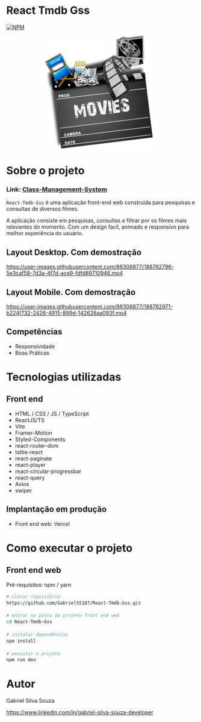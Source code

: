 # React Tmdb Gss
[![NPM](https://img.shields.io/npm/l/react)](https://github.com/GabrielSS187/React-Tmdb-Gss/blob/main/LICENSE) 

<p align="center">
    <img src="public/img/movie-icon.png" height="300px" />
</p>

# Sobre o projeto

### Link: [Class-Management-System](https://class-management-system.surge.sh/)

``React-Tmdb-Gss`` é uma aplicação front-end web construida para pesquisas e consultas de diversos filmes.

A aplicação consiste em pesquisas, consultas e filtrar por os filmes mais relevantes do momento. 
Com um design facíl, animado e responsivo para melhor experiência do usuário.


## Layout Desktop. Com demostração
https://user-images.githubusercontent.com/86306877/188762796-5e3caf58-7d3a-4f7d-ace9-fdfd89710946.mp4

## Layout Mobile. Com demostração
https://user-images.githubusercontent.com/86306877/188762971-b224f732-2426-4915-899d-142626aa093f.mp4

## Competências
- Responsividade
- Boas Práticas

# Tecnologias utilizadas

## Front end
- HTML / CSS / JS / TypeScript
- ReactJS/TS
- Vite
- Framer-Motion
- Styled-Components
- react-router-dom
- lottie-react
- react-paginate
- react-player
- react-circular-progressbar
- react-query
- Axios
- swiper

## Implantação em produção

- Front end web: Vercel

# Como executar o projeto

## Front end web
Pré-requisitos: npm / yarn

```bash
# clonar repositório
https://github.com/GabrielSS187/React-Tmdb-Gss.git

# entrar na pasta do projeto front end web
cd React-Tmdb-Gss

# instalar dependências
npm install

# executar o projeto
npm run dev
```

# Autor

Gabriel Silva Souza

https://www.linkedin.com/in/gabriel-silva-souza-developer
